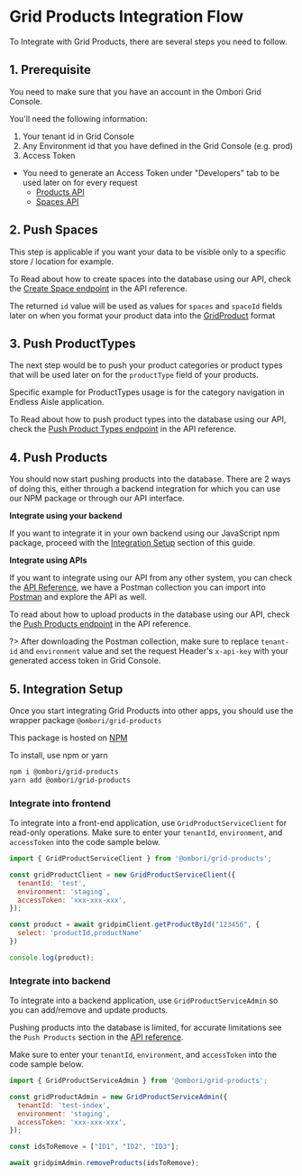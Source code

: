 # Grid Products Integration Flow
To Integrate with Grid Products, there are several steps you need to follow.

## 1. Prerequisite

You need to make sure that you have an account in the Ombori Grid Console.

You'll need the following information:
1. Your tenant id in Grid Console
2. Any Environment id that you have defined in the Grid Console (e.g. prod)
3. Access Token
  - You need to generate an Access Token under "Developers" tab to be used later on for every request
     - [Products API](/grid-pim/api?id=request-authentication)
     - [Spaces API](/grid-pim/spaces-api?id=request-authentication)

## 2. Push Spaces

This step is applicable if you want your data to be visible only to a specific store / location for example.

To Read about how to create spaces into the database using our API, check the [Create Space endpoint](/grid-pim/api?id=post-space) in the API reference.

The returned `id` value will be used as values for `spaces` and `spaceId` fields later on when you format your product data into the [GridProduct](/grid-pim/data-model?id=gridproduct) format

## 3. Push ProductTypes

The next step would be to push your product categories or product types that will be used later on for the `productType` field of your products.

Specific example for ProductTypes usage is for the category navigation in Endless Aisle application.

To Read about how to push product types into the database using our API, check the [Push Product Types endpoint](/grid-pim/api?id=post-push-product-types) in the API reference.


## 4. Push Products
You should now start pushing products into the database. There are 2 ways of doing this, either through a backend integration for which you can use our NPM package or through our API interface.

**Integrate using your backend**

If you want to integrate it in your own backend using our JavaScript npm package, proceed with the [Integration Setup](/grid-products/integration-flow?id=integration-setup) section of this guide.

**Integrate using APIs**

If you want to integrate using our API from any other system, you can check the [API Reference](/grid-products/api), we have a Postman collection you can import into [Postman](https://www.postman.com/) and explore the API as well.

To read about how to upload products in the database using our API, check the  [Push Products endpoint](/grid-products/api?id=post-push-products) in the API reference.

?> After downloading the Postman collection, make sure to replace `tenant-id` and `environment` value and set the request Header's `x-api-key` with your generated access token in Grid Console.

## 5. Integration Setup
Once you start integrating Grid Products into other apps, you should use the wrapper package `@ombori/grid-products`

This package is hosted on [NPM](https://www.npmjs.com/package/@ombori/grid-products)

To install, use npm or yarn

```bash
npm i @ombori/grid-products
yarn add @ombori/grid-products
```

### Integrate into frontend
To integrate into a front-end application, use `GridProductServiceClient` for read-only operations. Make sure to enter your `tenantId`, `environment`, and `accessToken` into the code sample below.

```javascript
import { GridProductServiceClient } from '@ombori/grid-products';

const gridProductClient = new GridProductServiceClient({
  tenantId: 'test',
  environment: 'staging',
  accessToken: 'xxx-xxx-xxx',
});

const product = await gridpimClient.getProductById("123456", {
  select: 'productId,productName'
})

console.log(product);
```

### Integrate into backend
To integrate into a backend application, use `GridProductServiceAdmin` so you can add/remove and update products.

Pushing products into the database is limited, for accurate limitations see the `Push Products` section in the [API reference](/grid-products/api?id=post-push-products).

 Make sure to enter your `tenantId`, `environment`, and `accessToken` into the code sample below.

```javascript
import { GridProductServiceAdmin } from '@ombori/grid-products';

const gridProductAdmin = new GridProductServiceAdmin({
  tenantId: 'test-index',
  environment: 'staging',
  accessToken: 'xxx-xxx-xxx',
});

const idsToRemove = ["ID1", "ID2", "ID3"];

await gridpimAdmin.removeProducts(idsToRemove);
```
